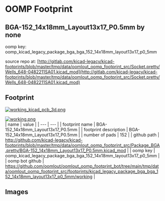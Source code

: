 # OOMP Footprint  
## BGA-152_14x18mm_Layout13x17_P0.5mm  by none  
  
oomp key: oomp_kicad_legacy_package_bga_bga_152_14x18mm_layout13x17_p0_5mm  
  
source repo at: [http://gitlab.com/kicad-legacy/kicad-footprints/blob/master/tmp/data/oomlout_oomp_footprint_src/Socket.pretty/Wells_648-0482211SA01.kicad_mod](http://gitlab.com/kicad-legacy/kicad-footprints/blob/master/tmp/data/oomlout_oomp_footprint_src/Socket.pretty/Wells_648-0482211SA01.kicad_mod)  
## Footprint  
  
[![working_kicad_pcb_3d.png](working_kicad_pcb_3d_600.png)](working_kicad_pcb_3d.png)  
  
[![working.png](working_600.png)](working.png)  
| name | value | 
| --- | --- | 
| footprint name | BGA-152_14x18mm_Layout13x17_P0.5mm | 
| footprint description | BGA-152_14x18mm_Layout13x17_P0.5mm | 
| number of pads | 152 | 
| github path | http://github.com/kicad-legacy/kicad-footprints/blob/master/tmp/data/oomlout_oomp_footprint_src/Package_BGA.pretty/BGA-152_14x18mm_Layout13x17_P0.5mm.kicad_mod | 
| oomp key | oomp_kicad_legacy_package_bga_bga_152_14x18mm_layout13x17_p0_5mm | 
| oomp bot github | https://github.com/oomlout/oomlout_oomp_footprint_bot/tree/main/tmp/data/oomlout_oomp_footprint_src/footprints/kicad_legacy_package_bga_bga_152_14x18mm_layout13x17_p0_5mm/working | 
## Images  
